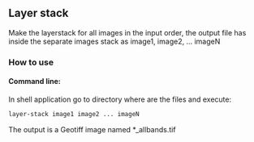 ## Layer stack

Make the layerstack for all images in the input order, the output file has inside the separate images stack as image1, image2, ... imageN

### How to use

#### Command line:

In shell application go to directory where are the files and execute:

```bash
layer-stack image1 image2 ... imageN
```

The output is a Geotiff image named *_allbands.tif